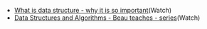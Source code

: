 - [What is data structure - why it is so important](https://www.youtube.com/watch?v=jc1t0KFsOcs)(Watch)
- [Data Structures and Algorithms - Beau teaches - series](https://www.youtube.com/watch?v=Gj5qBheGOEo&list=PLWKjhJtqVAbkso-IbgiiP48n-O-JQA9PJ)(Watch)
